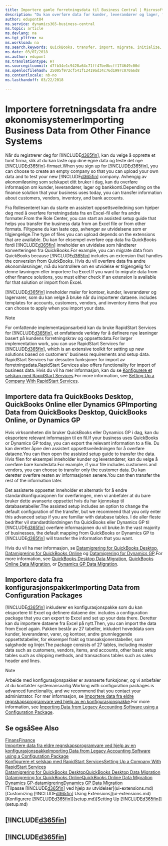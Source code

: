 ```yaml
---
title: Importere gamle forretningsdata til Business Central | Microsoft-dokumentasjon
description: "Du kan overføre data for kunder, leverandører og lager, for eksempel fra Excel, QuickBooks eller Dynamics GP, til Business Central."
author: edupont04
ms.service: dynamics365-business-central
ms.topic: article
ms.devlang: na
ms.tgt_pltfrm: na
ms.workload: na
ms.search.keywords: QuickBooks, transfer, import, migrate, initialize, implement
ms.date: 03/07/2018
ms.author: edupont
ms.translationtype: HT
ms.sourcegitcommit: d7fb34e1c9428a64c71ff47be8bcff174649c00d
ms.openlocfilehash: 25005f972cf541f12419ad34c76d1997c070a6d8
ms.contentlocale: nb-no
ms.lasthandoff: 03/22/2018

---
```

# <a name="importing-business-data-from-other-finance-systems"></a><span data-ttu-id="0f2d2-103">Importere forretningsdata fra andre økonomisystemer</span><span class="sxs-lookup"><span data-stu-id="0f2d2-103">Importing Business Data from Other Finance Systems</span></span>
<span data-ttu-id="0f2d2-104">Når du registrerer deg for [!INCLUDE[d365fin](includes/d365fin_md.md)], kan du velge å opprette et tomt firma, slik at du kan laste opp dine egne data og teste det nye [!INCLUDE[d365fin](includes/d365fin_md.md)]-firmaet.</span><span class="sxs-lookup"><span data-stu-id="0f2d2-104">When you sign up for [!INCLUDE[d365fin](includes/d365fin_md.md)], you can choose to create an empty company so that you can upload your own data and to test your new [!INCLUDE[d365fin](includes/d365fin_md.md)] company.</span></span> <span data-ttu-id="0f2d2-105">Avhengig av økonomiløsning som selskapet ditt bruker i dag, kan du overføre informasjon om kunder, leverandører, lager og bankkonti.</span><span class="sxs-lookup"><span data-stu-id="0f2d2-105">Depending on the finance solution that your business uses today, you can transfer information about customers, vendors, inventory, and bank accounts.</span></span>  

<span data-ttu-id="0f2d2-106">Fra Rollesenteret kan du starte en assistert oppsettsveiledning som hjelper deg med å overføre forretningsdata fra en Excel-fil eller fra andre formater.</span><span class="sxs-lookup"><span data-stu-id="0f2d2-106">From the Role Center, you can start an assisted setup guide that helps you transfer the business data from an Excel file or from other formats.</span></span> <span data-ttu-id="0f2d2-107">Filtypene du kan laste opp, avhenger av utvidelsene som er tilgjengelige.</span><span class="sxs-lookup"><span data-stu-id="0f2d2-107">The type of files you can upload depends on the extensions that are available.</span></span> <span data-ttu-id="0f2d2-108">Du kan for eksempel overføre opp data fra QuickBooks fordi [!INCLUDE[d365fin](includes/d365fin_md.md)] inneholder en utvidelse som håndterer konverteringen fra QuickBooks.</span><span class="sxs-lookup"><span data-stu-id="0f2d2-108">For example, you can migrate data from QuickBooks because [!INCLUDE[d365fin](includes/d365fin_md.md)] includes an extension that handles the conversion from QuickBooks.</span></span> <span data-ttu-id="0f2d2-109">Hvis du vil overføre data fra andre økonomiløsninger, må du kontrollere om en utvidelse er tilgjengelig for denne løsningen eller importere fra Excel.</span><span class="sxs-lookup"><span data-stu-id="0f2d2-109">If you want to migrate data from other finance solutions, you must either check if an extension is available for that solution or import from Excel.</span></span>  

[!INCLUDE[d365fin](includes/d365fin_md.md)]<span data-ttu-id="0f2d2-110"> inneholder maler for kontoer, kunder, leverandører og lagervarer, som du kan velge å bruke når du importerer dataene.</span><span class="sxs-lookup"><span data-stu-id="0f2d2-110"> includes templates for accounts, customers, vendors, and inventory items that you can choose to apply when you import your data.</span></span>

> [!NOTE]  
> <span data-ttu-id="0f2d2-111">For omfattende implementasjonsarbeid kan du bruke RapidStart Services for [!INCLUDE[d365fin](includes/d365fin_md.md)], et omfattende verktøy for å definere nye løsninger basert på kundens forretningskrav og oppsettsdata.</span><span class="sxs-lookup"><span data-stu-id="0f2d2-111">For larger implementation work, you can use RapidStart Services for [!INCLUDE[d365fin](includes/d365fin_md.md)], which is an extensive toolkit for setting up new solutions based on customers' business requirements and setup data.</span></span> <span data-ttu-id="0f2d2-112">RapidStart Services har dessuten funksjoner for import av forretningsdata.</span><span class="sxs-lookup"><span data-stu-id="0f2d2-112">RapidStart Services also offers functionality for import of business data.</span></span> <span data-ttu-id="0f2d2-113">Hvis du vil ha mer informasjon, kan du se [Konfigurere et selskap med RapidStart Services](admin-set-up-a-company-with-rapidstart.md).</span><span class="sxs-lookup"><span data-stu-id="0f2d2-113">For more information, see [Setting Up a Company With RapidStart Services](admin-set-up-a-company-with-rapidstart.md).</span></span>  

## <a name="importing-data-from-quickbooks-desktop-quickbooks-online-or-dynamics-gp"></a><span data-ttu-id="0f2d2-114">Importere data fra QuickBooks Desktop, QuickBooks Online eller Dynamics GP</span><span class="sxs-lookup"><span data-stu-id="0f2d2-114">Importing Data from QuickBooks Desktop, QuickBooks Online, or Dynamics GP</span></span>
<span data-ttu-id="0f2d2-115">Hvis virksomheten din bruker QuickBooks eller Dynamics GP i dag, kan du eksportere relevant informasjon til en fil.</span><span class="sxs-lookup"><span data-stu-id="0f2d2-115">If your business uses QuickBooks or Dynamics GP today, you can export the relevant information to a file.</span></span> <span data-ttu-id="0f2d2-116">Du kan deretter åpne den assistert oppsettsveiledningen for å overføre dataene.</span><span class="sxs-lookup"><span data-stu-id="0f2d2-116">You can then open the assisted setup guide to transfer the data.</span></span>
<span data-ttu-id="0f2d2-117">Hvis filen for eksempel inneholder kunder og leverandører, kan du velge å overføre bare kundedata.</span><span class="sxs-lookup"><span data-stu-id="0f2d2-117">For example, if your file includes customers and vendors, you can choose to transfer only the customer data.</span></span> <span data-ttu-id="0f2d2-118">Du kan deretter overføre resten av informasjonen senere.</span><span class="sxs-lookup"><span data-stu-id="0f2d2-118">You can then transfer the rest of the information later.</span></span>  

<span data-ttu-id="0f2d2-119">Det assisterte oppsettet inneholder et alternativ for å endre standardkonfigurasjonen for overføringen, men vi anbefaler at du bare bruker dette avanserte oppsettet hvis du har kjennskap til databasetabeller.</span><span class="sxs-lookup"><span data-stu-id="0f2d2-119">The assisted setup includes an option to change the default configuration of the transfer, but we recommend that you only enter this advanced setup if you are familiar with database tables.</span></span> <span data-ttu-id="0f2d2-120">I de aller fleste bedrifter vil standardtilordningen fra QuickBooks eller Dynamics GP til [!INCLUDE[d365fin](includes/d365fin_md.md)] overføre informasjonen du vil bruke.</span><span class="sxs-lookup"><span data-stu-id="0f2d2-120">In the vast majority of businesses, the default mapping from QuickBooks or Dynamics GP to [!INCLUDE[d365fin](includes/d365fin_md.md)] will transfer the information that you want.</span></span>  

<span data-ttu-id="0f2d2-121">Hvis du vil ha mer informasjon, se [Datamigrering for QuickBooks Desktop](ui-extensions-quickbooks-data-migration.md), [Datamigrering for QuickBooks Online](ui-extensions-quickbooks-online-data-migration.md) og [Datamigrering for Dynamics GP](ui-extensions-dynamicsgp-data-migration.md).</span><span class="sxs-lookup"><span data-stu-id="0f2d2-121">For more information, see [QuickBooks Desktop Data Migration](ui-extensions-quickbooks-data-migration.md), [QuickBooks Online Data Migration](ui-extensions-quickbooks-online-data-migration.md), or [Dynamics GP Data Migration](ui-extensions-dynamicsgp-data-migration.md).</span></span>  

## <a name="importing-data-from-configuration-packages"></a><span data-ttu-id="0f2d2-122">Importere data fra konfigurasjonspakker</span><span class="sxs-lookup"><span data-stu-id="0f2d2-122">Importing Data from Configuration Packages</span></span>
[!INCLUDE[d365fin](includes/d365fin_md.md)]<span data-ttu-id="0f2d2-123"> inkluderer en konfigurasjonspakke som du kan eksportere til Excel og definere dataene der.</span><span class="sxs-lookup"><span data-stu-id="0f2d2-123"> includes a configuration package that you can export to Excel and set up your data there.</span></span> <span data-ttu-id="0f2d2-124">Deretter kan du importere dataene fra Excel på nytt.</span><span class="sxs-lookup"><span data-stu-id="0f2d2-124">Then, you can import the data from Excel again.</span></span> <span data-ttu-id="0f2d2-125">Pakken består av 27 tabeller, inkludert hoveddata som kunder, leverandører, varer, og kontoer, andre grunnleggende oppsettstabeller, for eksempel frakt og transaksjonerstabeller, som salgshode og linjer.</span><span class="sxs-lookup"><span data-stu-id="0f2d2-125">The package consists of 27 tables, including master data such as customers, vendors, items, and accounts, other basic setup tables such as shipping methods, and transactions tables such as sales header and lines.</span></span>  

> [!NOTE]  
>   <span data-ttu-id="0f2d2-126">Arbeide med konfigurasjonspakker er avanserte funksjoner, og vi anbefaler at du kontakter systemansvarlig.</span><span class="sxs-lookup"><span data-stu-id="0f2d2-126">Working with configuration packages is advanced functionality, and we recommend that you contact your administrator.</span></span> <span data-ttu-id="0f2d2-127">For mer informasjon, se [Importere data fra eldre regnskapsprogramvare ved hjelp av en konfigurasjonspakke](across-import-data-configuration-packages.md).</span><span class="sxs-lookup"><span data-stu-id="0f2d2-127">For more information, see [Importing Data from Legacy Accounting Software using a Configuration Package](across-import-data-configuration-packages.md).</span></span>  

## <a name="see-also"></a><span data-ttu-id="0f2d2-128">Se også</span><span class="sxs-lookup"><span data-stu-id="0f2d2-128">See Also</span></span>
[<span data-ttu-id="0f2d2-129">Finans</span><span class="sxs-lookup"><span data-stu-id="0f2d2-129">Finance</span></span>](finance.md)  
[<span data-ttu-id="0f2d2-130">Importere data fra eldre regnskapsprogramvare ved hjelp av en konfigurasjonspakke</span><span class="sxs-lookup"><span data-stu-id="0f2d2-130">Importing Data from Legacy Accounting Software using a Configuration Package</span></span>](across-import-data-configuration-packages.md)  
[<span data-ttu-id="0f2d2-131">Konfigurere et selskap med RapidStart Services</span><span class="sxs-lookup"><span data-stu-id="0f2d2-131">Setting Up a Company With RapidStart Services</span></span>](admin-set-up-a-company-with-rapidstart.md)  
[<span data-ttu-id="0f2d2-132">Datamigrering for QuickBooks Desktop</span><span class="sxs-lookup"><span data-stu-id="0f2d2-132">QuickBooks Desktop Data Migration</span></span>](ui-extensions-quickbooks-data-migration.md)  
[<span data-ttu-id="0f2d2-133">Datamigrering for QuickBooks Online</span><span class="sxs-lookup"><span data-stu-id="0f2d2-133">QuickBooks Online Data Migration</span></span>](ui-extensions-quickbooks-online-data-migration.md)  
[<span data-ttu-id="0f2d2-134">Dynamics GP-datamigrering</span><span class="sxs-lookup"><span data-stu-id="0f2d2-134">Dynamics GP Data Migration</span></span>](ui-extensions-dynamicsgp-data-migration.md)  
<span data-ttu-id="0f2d2-135">[Tilpasse [!INCLUDE[d365fin](includes/d365fin_md.md)] ved hjelp av utvidelser](ui-extensions.md) </span><span class="sxs-lookup"><span data-stu-id="0f2d2-135">[Customizing [!INCLUDE[d365fin](includes/d365fin_md.md)] Using Extensions](ui-extensions.md) </span></span>  
<span data-ttu-id="0f2d2-136">[Konfigurere [!INCLUDE[d365fin](includes/d365fin_md.md)]](setup.md)</span><span class="sxs-lookup"><span data-stu-id="0f2d2-136">[Setting Up [!INCLUDE[d365fin](includes/d365fin_md.md)]](setup.md)</span></span>

## [!INCLUDE[d365fin](includes/free_trial_md.md)]  
## [!INCLUDE[d365fin](includes/training_link_md.md)]

